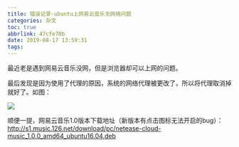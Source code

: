 ```yaml
---
title: 错误记录-ubuntu上网易云音乐无网络问题
categories: 杂文
toc: true
abbrlink: 47cfe70b
date: 2019-08-17 13:59:31
tags:
---
```


最近老是遇到网易云音乐没网，但是浏览器却可以上网的问题。

最后发现是因为使用了代理的原因，系统的网络代理被更改了，所以将代理取消掉就好了。如图：
<!-- more -->
![](https://ae01.alicdn.com/kf/Hf121c0bc2a4c406999f78188f2c060e4r.jpg)

顺便一提，网易云音乐1.0版本下载地址（新版本有点击图标无法开启的bug）：http://s1.music.126.net/download/pc/netease-cloud-music_1.0.0_amd64_ubuntu16.04.deb
